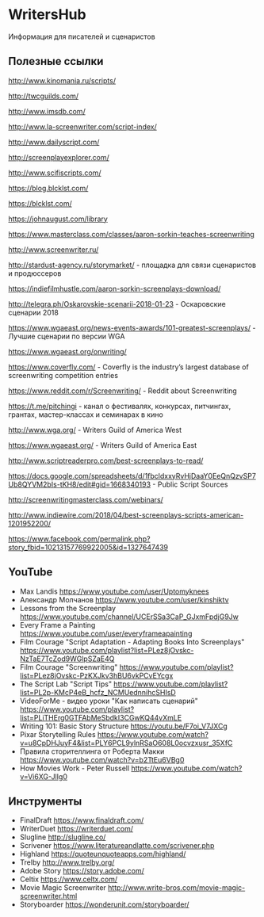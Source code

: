# WritersHub
Информация для писателей и сценаристов

## Полезные ссылки

http://www.kinomania.ru/scripts/

http://twcguilds.com/

http://www.imsdb.com/

http://www.la-screenwriter.com/script-index/

http://www.dailyscript.com/

http://screenplayexplorer.com/

http://www.scifiscripts.com/

https://blog.blcklst.com/

https://blcklst.com/

https://johnaugust.com/library

https://www.masterclass.com/classes/aaron-sorkin-teaches-screenwriting

http://www.screenwriter.ru/

http://stardust-agency.ru/storymarket/ - площадка для связи сценаристов и продюссеров

https://indiefilmhustle.com/aaron-sorkin-screenplays-download/

http://telegra.ph/Oskarovskie-scenarii-2018-01-23 - Оскаровские сценарии 2018

https://www.wgaeast.org/news-events-awards/101-greatest-screenplays/ - Лучшие сценарии по версии WGA

https://www.wgaeast.org/onwriting/

https://www.coverfly.com/ - Coverfly is the industry’s largest database of screenwriting competition entries

https://www.reddit.com/r/Screenwriting/ - Reddit about Screenwriting

https://t.me/pitchingi - канал о фестивалях, конкурсах, питчингах, грантах, мастер-классах и семинарах в кино

http://www.wga.org/ - Writers Guild of America West

https://www.wgaeast.org/ - Writers Guild of America East

http://www.scriptreaderpro.com/best-screenplays-to-read/

https://docs.google.com/spreadsheets/d/1fbcldxxyRvHjDaaY0EeQnQzvSP7Ub8QYVM2bIs-tKH8/edit#gid=1668340193 - Public Script Sources

http://screenwritingmasterclass.com/webinars/

http://www.indiewire.com/2018/04/best-screenplays-scripts-american-1201952200/

https://www.facebook.com/permalink.php?story_fbid=10213157769922005&id=1327647439


## YouTube

- Max Landis https://www.youtube.com/user/Uptomyknees
- Александр Молчанов https://www.youtube.com/user/kinshiktv
- Lessons from the Screenplay https://www.youtube.com/channel/UCErSSa3CaP_GJxmFpdjG9Jw
- Every Frame a Painting https://www.youtube.com/user/everyframeapainting
- Film Courage "Script Adaptation - Adapting Books Into Screenplays" https://www.youtube.com/playlist?list=PLez8jOvskc-NzTaE7TcZod9WGlpSZaE4Q
- Film Courage "Screenwriting" https://www.youtube.com/playlist?list=PLez8jOvskc-PzKXJkv3hBU6vkPCvEYcgx
- The Script Lab "Script Tips" https://www.youtube.com/playlist?list=PL2p-KMcP4eB_hcfz_NCMUednnihcSHIsD
- VideoForMe - видео уроки "Как написать сценарий" https://www.youtube.com/playlist?list=PLiTHErg0GTFAbMeSbdkI3CGwKQ44vXmLE
- Writing 101: Basic Story Structure https://youtu.be/F7oi_V7JXCg
- Pixar Storytelling Rules https://www.youtube.com/watch?v=u8CpDHJuyF4&list=PLY6PCL9ylnRSaO608L0ocvzxusr_35XfC
- Правила сторителлинга от Роберта Макки https://www.youtube.com/watch?v=b2TtEu6VBg0
- How Movies Work - Peter Russell https://www.youtube.com/watch?v=Vi6XG-JlIg0

## Инструменты
- FinalDraft https://www.finaldraft.com/
- WriterDuet https://writerduet.com/
- Slugline http://slugline.co/
- Scrivener https://www.literatureandlatte.com/scrivener.php
- Highland https://quoteunquoteapps.com/highland/
- Trelby http://www.trelby.org/
- Adobe Story https://story.adobe.com/
- Celtix https://www.celtx.com/
- Movie Magic Screenwriter http://www.write-bros.com/movie-magic-screenwriter.html
- Storyboarder https://wonderunit.com/storyboarder/

